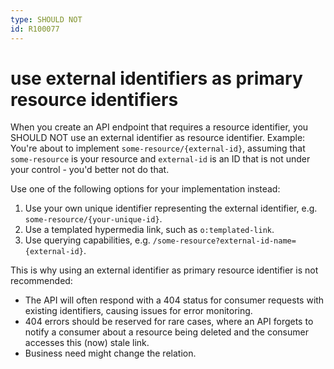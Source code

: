```yaml
---
type: SHOULD NOT
id: R100077
---
```


# use external identifiers as primary resource identifiers

When you create an API endpoint that requires a resource identifier, you SHOULD NOT use an external identifier as resource identifier. Example: You're about to implement `some-resource/{external-id}`, assuming that `some-resource` is your resource and `external-id` is an ID that is not under your control - you'd better not do that.

Use one of the following options for your implementation instead:

1. Use your own unique identifier representing the external identifier, e.g. `some-resource/{your-unique-id}`.
2. Use a templated hypermedia link, such as `o:templated-link`.
3. Use querying capabilities, e.g. `/some-resource?external-id-name={external-id}`.

This is why using an external identifier as primary resource identifier is not recommended:

- The API will often respond with a 404 status for consumer requests with existing identifiers, causing issues for error monitoring.
- 404 errors should be reserved for rare cases, where an API forgets to notify a consumer about a resource being deleted and the consumer accesses this (now) stale link.
- Business need might change the relation.

